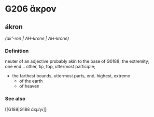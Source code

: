 # G206 ἄκρον

## ákron

_(ak'-ron | AH-krone | AH-krone)_

### Definition

neuter of an adjective probably akin to the base of G0188; the extremity; one end... other, tip, top, uttermost participle; 

- the farthest bounds, uttermost parts, end, highest, extreme
  - of the earth
  - of heaven

### See also

[[G188|G188 ἀκμήν]]

